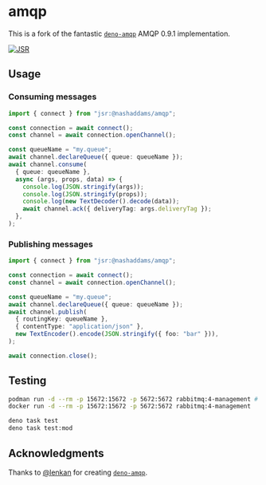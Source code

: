 # amqp

This is a fork of the fantastic
[`deno-amqp`](https://github.com/lenkan/deno-amqp) AMQP 0.9.1 implementation.

[![JSR](https://jsr.io/badges/@nashaddams/amqp)](https://jsr.io/@nashaddams/amqp)

## Usage

### Consuming messages

```ts
import { connect } from "jsr:@nashaddams/amqp";

const connection = await connect();
const channel = await connection.openChannel();

const queueName = "my.queue";
await channel.declareQueue({ queue: queueName });
await channel.consume(
  { queue: queueName },
  async (args, props, data) => {
    console.log(JSON.stringify(args));
    console.log(JSON.stringify(props));
    console.log(new TextDecoder().decode(data));
    await channel.ack({ deliveryTag: args.deliveryTag });
  },
);
```

### Publishing messages

```ts
import { connect } from "jsr:@nashaddams/amqp";

const connection = await connect();
const channel = await connection.openChannel();

const queueName = "my.queue";
await channel.declareQueue({ queue: queueName });
await channel.publish(
  { routingKey: queueName },
  { contentType: "application/json" },
  new TextEncoder().encode(JSON.stringify({ foo: "bar" })),
);

await connection.close();
```

## Testing

```sh
podman run -d --rm -p 15672:15672 -p 5672:5672 rabbitmq:4-management # or
docker run -d --rm -p 15672:15672 -p 5672:5672 rabbitmq:4-management

deno task test
deno task test:mod
```

## Acknowledgments

Thanks to [@lenkan](https://github.com/lenkan) for creating
[`deno-amqp`](https://github.com/lenkan/deno-amqp).
